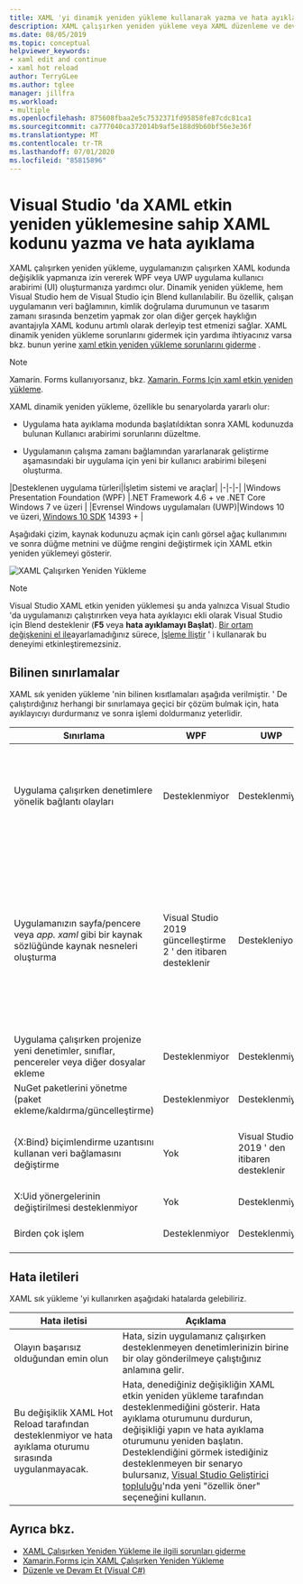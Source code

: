 ```yaml
---
title: XAML 'yi dinamik yeniden yükleme kullanarak yazma ve hata ayıklama
description: XAML çalışırken yeniden yükleme veya XAML düzenleme ve devam etme, uygulamaları çalıştırırken XAML kodunuzda değişiklik yapmanıza olanak sağlar
ms.date: 08/05/2019
ms.topic: conceptual
helpviewer_keywords:
- xaml edit and continue
- xaml hot reload
author: TerryGLee
ms.author: tglee
manager: jillfra
ms.workload:
- multiple
ms.openlocfilehash: 875608fbaa2e5c7532371fd95858fe87cdc81ca1
ms.sourcegitcommit: ca777040ca372014b9af5e188d9b60bf56e3e36f
ms.translationtype: MT
ms.contentlocale: tr-TR
ms.lasthandoff: 07/01/2020
ms.locfileid: "85815896"
---
```

# <a name="write-and-debug-running-xaml-code-with-xaml-hot-reload-in-visual-studio"></a>Visual Studio 'da XAML etkin yeniden yüklemesine sahip XAML kodunu yazma ve hata ayıklama

XAML çalışırken yeniden yükleme, uygulamanızın çalışırken XAML kodunda değişiklik yapmanıza izin vererek WPF veya UWP uygulama kullanıcı arabirimi (UI) oluşturmanıza yardımcı olur. Dinamik yeniden yükleme, hem Visual Studio hem de Visual Studio için Blend kullanılabilir. Bu özellik, çalışan uygulamanın veri bağlamının, kimlik doğrulama durumunun ve tasarım zamanı sırasında benzetim yapmak zor olan diğer gerçek hayklığın avantajıyla XAML kodunu artımlı olarak derleyip test etmenizi sağlar. XAML dinamik yeniden yükleme sorunlarını gidermek için yardıma ihtiyacınız varsa bkz. bunun yerine [xaml etkin yeniden yükleme sorunlarını giderme](xaml-hot-reload-troubleshooting.md) .

> [!NOTE]
> Xamarin. Forms kullanıyorsanız, bkz. [Xamarin. Forms Için xaml etkin yeniden yükleme](/xamarin/xamarin-forms/xaml/hot-reload).

XAML dinamik yeniden yükleme, özellikle bu senaryolarda yararlı olur:

* Uygulama hata ayıklama modunda başlatıldıktan sonra XAML kodunuzda bulunan Kullanıcı arabirimi sorunlarını düzeltme.

* Uygulamanın çalışma zamanı bağlamından yararlanarak geliştirme aşamasındaki bir uygulama için yeni bir kullanıcı arabirimi bileşeni oluşturma.

|Desteklenen uygulama türleri|İşletim sistemi ve araçlar|
|-|-|-|
|Windows Presentation Foundation (WPF) |.NET Framework 4.6 + ve .NET Core</br>Windows 7 ve üzeri |
|Evrensel Windows uygulamaları (UWP)|Windows 10 ve üzeri, [Windows 10 SDK](https://developer.microsoft.com/windows/downloads/windows-10-sdk) 14393 + |

Aşağıdaki çizim, kaynak kodunuzu açmak için canlı görsel ağaç kullanımını ve sonra düğme metnini ve düğme rengini değiştirmek için XAML etkin yeniden yüklemeyi gösterir.

![XAML Çalışırken Yeniden Yükleme](../debugger/media/xaml-hot-reload-using.gif)

> [!NOTE]
> Visual Studio XAML etkin yeniden yüklemesi şu anda yalnızca Visual Studio 'da uygulamanızı çalıştırırken veya hata ayıklayıcı ekli olarak Visual Studio için Blend desteklenir (**F5** veya **hata ayıklamayı Başlat**). [Bir ortam değişkenini el ile](xaml-hot-reload-troubleshooting.md#verify-that-you-use-start-debugging-rather-than-attach-to-process)ayarlamadığınız sürece, [İşleme İliştir](../debugger/attach-to-running-processes-with-the-visual-studio-debugger.md) ' i kullanarak bu deneyimi etkinleştiremezsiniz.

## <a name="known-limitations"></a>Bilinen sınırlamalar

XAML sık yeniden yükleme 'nin bilinen kısıtlamaları aşağıda verilmiştir. ' De çalıştırdığınız herhangi bir sınırlamaya geçici bir çözüm bulmak için, hata ayıklayıcıyı durdurmanız ve sonra işlemi doldurmanız yeterlidir.

|Sınırlama|WPF|UWP|Notlar|
|-|-|-|-|
|Uygulama çalışırken denetimlere yönelik bağlantı olayları|Desteklenmiyor|Desteklenmiyor|Bkz. hata: *olayın başarısız olduğundan emin olun*. WPF 'de, var olan bir olay işleyicisine başvurabilirsiniz. UWP uygulamalarında, var olan bir olay işleyicisine başvurulması desteklenmez.|
|Uygulamanızın sayfa/pencere veya *app. xaml* gibi bir kaynak sözlüğünde kaynak nesneleri oluşturma|Visual Studio 2019 güncelleştirme 2 ' den itibaren desteklenir|Destekleniyor|Örnek: `SolidColorBrush` olarak kullanmak için bir kaynak sözlüğüne ekleme `StaticResource` .</br>Note: statik kaynaklar, stil dönüştürücüler ve bir kaynak sözlüğüne yazılan diğer öğeler XAML etkin yeniden yükleme kullanılırken uygulanabilir/kullanılabilir. Yalnızca kaynağın oluşturulması desteklenmez.</br> Kaynak sözlüğü Özelliği değiştiriliyor `Source` .|
|Uygulama çalışırken projenize yeni denetimler, sınıflar, pencereler veya diğer dosyalar ekleme|Desteklenmiyor|Desteklenmiyor|Hiçbiri|
|NuGet paketlerini yönetme (paket ekleme/kaldırma/güncelleştirme)|Desteklenmiyor|Desteklenmiyor|Hiçbiri|
|{X:Bind} biçimlendirme uzantısını kullanan veri bağlamasını değiştirme|Yok|Visual Studio 2019 ' den itibaren desteklenir|Bu, Windows 10 sürüm 1809 (derleme 10.0.17763) gerektirir. Visual Studio 2017 veya önceki sürümlerde desteklenmez.|
|X:Uid yönergelerinin değiştirilmesi desteklenmiyor|Yok|Desteklenmiyor|Hiçbiri|
|Birden çok işlem | Desteklenmiyor | Desteklenmiyor | Sık yeniden yükleme tek seferde yalnızca 1 işlem için kullanılabilir. |

## <a name="error-messages"></a>Hata iletileri

XAML sık yükleme 'yi kullanırken aşağıdaki hatalarda gelebiliriz.

|Hata iletisi|Açıklama|
|-|-|
|Olayın başarısız olduğundan emin olun|Hata, sizin uygulamanız çalışırken desteklenmeyen denetimlerinizin birine bir olay gönderilmeye çalıştığınız anlamına gelir.|
|Bu değişiklik XAML Hot Reload tarafından desteklenmiyor ve hata ayıklama oturumu sırasında uygulanmayacak.|Hata, denediğiniz değişikliğin XAML etkin yeniden yükleme tarafından desteklenmediğini gösterir. Hata ayıklama oturumunu durdurun, değişikliği yapın ve hata ayıklama oturumunu yeniden başlatın. Desteklendiğini görmek istediğiniz desteklenmeyen bir senaryo bulursanız, [Visual Studio Geliştirici topluluğu](https://developercommunity.visualstudio.com/spaces/8/index.html)'nda yeni "özellik öner" seçeneğini kullanın. |

## <a name="see-also"></a>Ayrıca bkz.

* [XAML Çalışırken Yeniden Yükleme ile ilgili sorunları giderme](xaml-hot-reload-troubleshooting.md)
* [Xamarin.Forms için XAML Çalışırken Yeniden Yükleme](/xamarin/xamarin-forms/xaml/hot-reload)
* [Düzenle ve Devam Et (Visual C#)](../debugger/edit-and-continue-visual-csharp.md)
